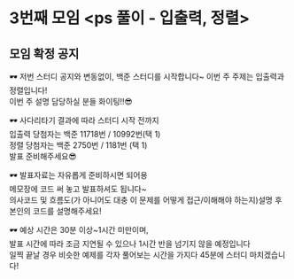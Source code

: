 # 3번째 모임 <ps 풀이 - 입출력, 정렬>
## 모임 확정 공지
🕶 저번 스터디 공지와 변동없이, 백준 스터디를 시작합니다~ 이번 주 주제는 입출력과 정렬입니다!  
이번 주 설명 담당하실 분들 화이팅!!😎

🕶 사다리타기 결과에 따라 스터디 시작 전까지  
입출력 당첨자는 백준 11718번 / 10992번(택 1)  
정렬 당첨자는 백준 2750번 / 1181번 (택 1)  
발표 준비해주세요😎

🕶 발표자료는 자유롭게 준비하시면 되어용  
메모장에 코드 써 놓고 발표하셔도 됩니다~  
의사코드 및 흐름도(가 아니어도 대충 이 문제를 어떻게 접근/이해해야 하는지)설명 후    
본인의 코드를 설명해주세요!

🕶 예상 시간은 30분 이상~1시간 미만이며,  
발표 시간에 따라 조금 지연될 수 있으나 1시간 반을 넘기지 않을 예정입니다  
일찍 끝날 경우 비슷한 예제를 각자 풀어보는 시간을 가지다 45분에 스터디 마치겠습니다!
